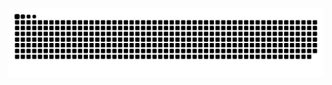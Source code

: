 ![Snake animation](https://github.com/EricChristianCostaDev/EricChristianCostaDev/blob/output/github-contribution-grid-snake.svg) 
